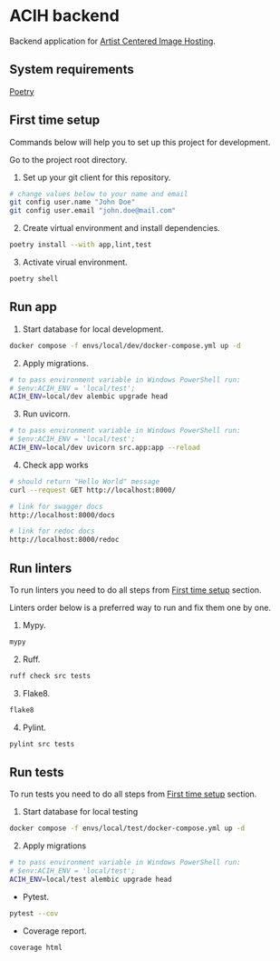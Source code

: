 # ACIH backend

Backend application for [Artist Centered Image Hosting](https://github.com/fenya123/bingin).


## System requirements

[Poetry](https://python-poetry.org/docs/#installation)


## First time setup

Commands below will help you to set up this project for development.

Go to the project root directory.

1. Set up your git client for this repository.
```bash
# change values below to your name and email
git config user.name "John Doe"
git config user.email "john.doe@mail.com"
```

2. Create virtual environment and install dependencies.
```bash
poetry install --with app,lint,test
```

3. Activate virual environment.
```bash
poetry shell
```


## Run app

1. Start database for local development.
```bash
docker compose -f envs/local/dev/docker-compose.yml up -d
```

2. Apply migrations.
```bash
# to pass environment variable in Windows PowerShell run:
# $env:ACIH_ENV = 'local/test';
ACIH_ENV=local/dev alembic upgrade head
```

3. Run uvicorn.
```bash
# to pass environment variable in Windows PowerShell run:
# $env:ACIH_ENV = 'local/test';
ACIH_ENV=local/dev uvicorn src.app:app --reload
```

4. Check app works
```bash
# should return "Hello World" message
curl --request GET http://localhost:8000/

# link for swagger docs
http://localhost:8000/docs

# link for redoc docs
http://localhost:8000/redoc
```



## Run linters

To run linters you need to do all steps from [First time setup](#first-time-setup) section.

Linters order below is a preferred way to run and fix them one by one.

1. Mypy.
```bash
mypy
```

2. Ruff.
```bash
ruff check src tests
```

3. Flake8.
```bash
flake8
```

4. Pylint.
```bash
pylint src tests
```


## Run tests

To run tests you need to do all steps from [First time setup](#first-time-setup) section.

1. Start database for local testing
```bash
docker compose -f envs/local/test/docker-compose.yml up -d
```

2. Apply migrations
```bash
# to pass environment variable in Windows PowerShell run:
# $env:ACIH_ENV = 'local/test';
ACIH_ENV=local/test alembic upgrade head
```

- Pytest.
```bash
pytest --cov
```

- Coverage report.
```bash
coverage html
```
